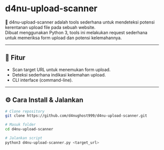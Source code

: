 # d4nu-upload-scanner

🚀 d4nu-upload-scanner adalah tools sederhana untuk mendeteksi potensi kerentanan upload file pada sebuah website.  
Dibuat menggunakan Python 3, tools ini melakukan request sederhana untuk memeriksa form upload dan potensi kelemahannya.

---

## 📌 Fitur
- Scan target URL untuk menemukan form upload.
- Deteksi sederhana indikasi kelemahan upload.
- CLI interface (command-line).

---

## ⚙️ Cara Install & Jalankan
```bash
# Clone repository
git clone https://github.com/d4nughost999/d4nu-upload-scanner.git

# Masuk folder
cd d4nu-upload-scanner

# Jalankan script
python3 d4nu-upload-scanner.py <target_url>
